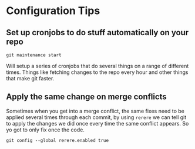 # Configuration Tips

## Set up cronjobs to do stuff automatically on your repo

`git maintenance start`

Will setup a series of cronjobs that do several things on a range of different times. Things like fetching changes to the repo every hour and other things that make git faster.

## Apply the same change on merge conflicts

Sometimes when you get into a merge conflict, the same fixes need to be applied several times through each commit, by using `rerere` we can tell git to apply the changes we did once every time the same conflict appears. So yo got to only fix once the code.

`git config --global rerere.enabled true`
